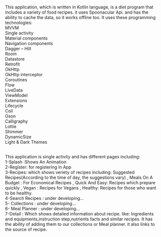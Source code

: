 This application, which is written in Kotlin language, is a diet program that includes a variety of food recipes. it uses Spoonacular Api. and has the ability to cache the data, so it works offline too. It uses these programming technologies:<br>
MVVM<br>
Single activity<br>
Material components<br>
Navigation components<br>
Dagger – Hilt<br>
Room<br>
Datastore<br>
Retrofit<br>
OkHttp<br>
OkHttp interceptor<br>
Coroutines<br>
Flow<br>
LiveData<br>
ViewModel<br>
Extensions<br>
Lifecycle<br>
Coil<br>
Gson<br>
Calligraphy<br>
Lottie<br>
Shimmer<br>
DynamicSize<br>
Light & Dark Themes<br><br>


This application is single activity and has different pages including:<br>
1-Splash :Shows An Animation<br>
2-Register: for registering in App<br>
3-Recipes: which shows veriety of recipes including: Suggested Recipes(According to the time of day, the suggestions vary) , Meals On A Budget : For Economical Recipes , Quick And Easy: Recipes which prepare quickly , Vegan : Recipes for Vegans , Healthy: Recipes for those who want to be healthy.<br>
4-Search Recipes : under developing... <br> 
5- Collections : under developing...<br>
6- Meal Planner : under developing...<br>
7-Detail : Which shows detailed information about recipe. like: Ingredients and equipments,instruction step,nutrients facts and similar recipes. It has the ability of adding them to our collections or Meal planner. it also links to the source of recipe.<br>

